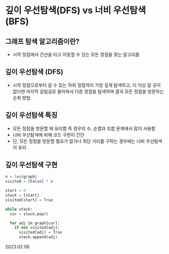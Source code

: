 # 깊이 우선탐색(DFS) vs 너비 우선탐색(BFS)

## 그래프 탐색 알고리즘이란?
* 시작 정점에서 간선을 타고 이동할 수 있는 모든 정점을 찾는 알고리즘

## 깊이 우선탐색 (DFS)
* 시작 정점으로부터 갈 수 있는 하위 정점까지 가장 깊게 탐색하고, 더 이상 갈 곳이 없다면 마지막 갈림길로 돌아와서 다른 정점을 탐색하며 결국 모든 정점을 방문하는 순회 방법

## 깊이 우선탐색 특징
* 모든 정점을 방문할 때 유리함 즉 경우의 수, 순열과 조합 문제에서 많이 사용함
* 너비 우선탐색에 비해 코드 구현이 간단
* 단, 모든 정점을 방문할 필요가 없거나 최단 거리를 구하는 경우에는 너비 우선탐색이 유리

## 깊이 우선탐색 구현
```python
n = len(graph)
visited = [False] * n

start = 0
stack = [start]
visited[start] = True

while stack:
  cur = stack.pop()

  for adj in graph[cur]:
    if not visited[adj]:
      visited[adj] = True
      stack.append(adj)
```

2023.02.06